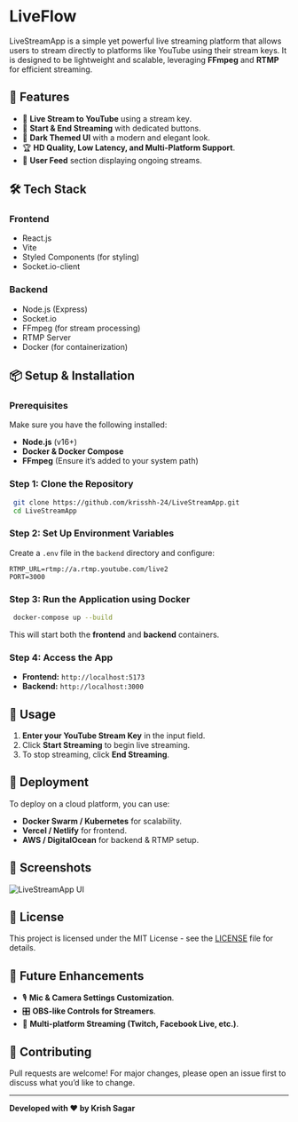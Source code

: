 # LiveFlow

LiveStreamApp is a simple yet powerful live streaming platform that allows users to stream directly to platforms like YouTube using their stream keys. It is designed to be lightweight and scalable, leveraging **FFmpeg** and **RTMP** for efficient streaming.

## 🚀 Features

- 🎥 **Live Stream to YouTube** using a stream key.
- 🔴 **Start & End Streaming** with dedicated buttons.
- 🎨 **Dark Themed UI** with a modern and elegant look.
- 🏆 **HD Quality, Low Latency, and Multi-Platform Support**.
- 👥 **User Feed** section displaying ongoing streams.

## 🛠️ Tech Stack

### **Frontend**
- React.js
- Vite
- Styled Components (for styling)
- Socket.io-client

### **Backend**
- Node.js (Express)
- Socket.io
- FFmpeg (for stream processing)
- RTMP Server
- Docker (for containerization)

## 📦 Setup & Installation

### **Prerequisites**
Make sure you have the following installed:
- **Node.js** (v16+)
- **Docker & Docker Compose**
- **FFmpeg** (Ensure it’s added to your system path)

### **Step 1: Clone the Repository**
```sh
 git clone https://github.com/krisshh-24/LiveStreamApp.git
 cd LiveStreamApp
```

### **Step 2: Set Up Environment Variables**
Create a `.env` file in the `backend` directory and configure:
```
RTMP_URL=rtmp://a.rtmp.youtube.com/live2
PORT=3000
```

### **Step 3: Run the Application using Docker**
```sh
 docker-compose up --build
```
This will start both the **frontend** and **backend** containers.

### **Step 4: Access the App**
- **Frontend:** `http://localhost:5173`
- **Backend:** `http://localhost:3000`

## 📝 Usage
1. **Enter your YouTube Stream Key** in the input field.
2. Click **Start Streaming** to begin live streaming.
3. To stop streaming, click **End Streaming**.

## 🚀 Deployment
To deploy on a cloud platform, you can use:
- **Docker Swarm / Kubernetes** for scalability.
- **Vercel / Netlify** for frontend.
- **AWS / DigitalOcean** for backend & RTMP setup.

## 📸 Screenshots
![LiveStreamApp UI](./screenshots/ui.png)

## 📜 License
This project is licensed under the MIT License - see the [LICENSE](LICENSE) file for details.

## 🎯 Future Enhancements
- 🎙️ **Mic & Camera Settings Customization**.
- 🎛 **OBS-like Controls for Streamers**.
- 📡 **Multi-platform Streaming (Twitch, Facebook Live, etc.)**.

## 🤝 Contributing
Pull requests are welcome! For major changes, please open an issue first to discuss what you’d like to change.

---
**Developed with ❤️ by Krish Sagar**


